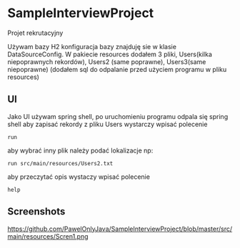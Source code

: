 # SampleInterviewProject
Projet rekrutacyjny

Używam bazy H2 konfiguracja bazy znajduję sie w klasie DataSourceConfig.
W pakiecie resources dodałem 3 pliki, Users(kilka niepoprawnych rekordów), Users2 (same poprawne), Users3(same niepoprawne)
(dodałem sql do odpalanie przed użyciem programu w pliku resources)

## UI
Jako UI używam spring shell,
po uruchomieniu programu odpala się spring shell
aby zapisać rekordy z pliku Users wystarczy wpisać polecenie
```
run
```
aby wybrać inny plik należy podać lokalizacje np:
```
run src/main/resources/Users2.txt
```
aby przeczytać opis wystaczy wpisać polecenie 
```
help
```
## Screenshots
https://github.com/PawelOnlyJava/SampleInterviewProject/blob/master/src/main/resources/Scren1.png
